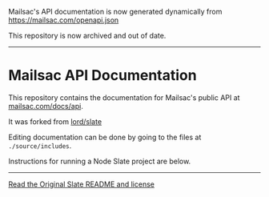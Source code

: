 Mailsac's API documentation is now generated dynamically from https://mailsac.com/openapi.json

This repository is now archived and out of date.


---------------------------

# Mailsac API Documentation

This repository contains the documentation for Mailsac's public API at [mailsac.com/docs/api](https://mailsac.com/docs/api).

It was forked from [lord/slate](https://github.com/lord/slate)

Editing documentation can be done by going to the files at `./source/includes`.

Instructions for running a Node Slate project are below.

-----------

[Read the Original Slate README and license](README-SLATE.md)
